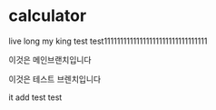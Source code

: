 # calculator

live long my king
test
test11111111111111111111111111111111


이것은 메인브랜치입니다



이것은 테스트 브렌치입니다



it add
test test